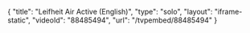 {
    "title": "Leifheit Air Active (English)",
    "type": "solo",
    "layout": "iframe-static",
    "videoId": "88485494",
    "url": "\/tvpembed\/88485494"
}